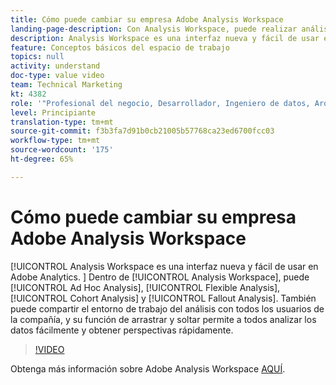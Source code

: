```yaml
---
title: Cómo puede cambiar su empresa Adobe Analysis Workspace
landing-page-description: Con Analysis Workspace, puede realizar análisis específicos, análisis flexible, análisis de cohortes y análisis de abandonos.
description: Analysis Workspace es una interfaz nueva y fácil de usar en Adobe Analytics. Dentro de Analysis Workspace, puede realizar análisis específicos, análisis flexible, análisis de cohortes y análisis de abandonos. También puede compartir el entorno de trabajo del análisis con todos los usuarios de la compañía, y su función de arrastrar y soltar permite a todos analizar los datos fácilmente y obtener perspectivas rápidamente.
feature: Conceptos básicos del espacio de trabajo
topics: null
activity: understand
doc-type: value video
team: Technical Marketing
kt: 4382
role: '"Profesional del negocio, Desarrollador, Ingeniero de datos, Arquitecto, Arquitecto de datos, Administrador, Líder"'
level: Principiante
translation-type: tm+mt
source-git-commit: f3b3fa7d91b0cb21005b57768ca23ed6700fcc03
workflow-type: tm+mt
source-wordcount: '175'
ht-degree: 65%

---
```



# Cómo puede cambiar su empresa Adobe Analysis Workspace

[!UICONTROL Analysis Workspace es una interfaz nueva y fácil de usar en Adobe Analytics. ] Dentro de [!UICONTROL Analysis Workspace], puede [!UICONTROL Ad Hoc Analysis], [!UICONTROL Flexible Analysis], [!UICONTROL Cohort Analysis] y [!UICONTROL Fallout Analysis]. También puede compartir el entorno de trabajo del análisis con todos los usuarios de la compañía, y su función de arrastrar y soltar permite a todos analizar los datos fácilmente y obtener perspectivas rápidamente.

>[!VIDEO](https://video.tv.adobe.com/v/31501/?quality=12)

Obtenga más información sobre Adobe Analysis Workspace [AQUÍ](https://www.adobe.com/analytics/ad-hoc-analysis.html?sdid=T32PLYTV&amp;mv=search).
